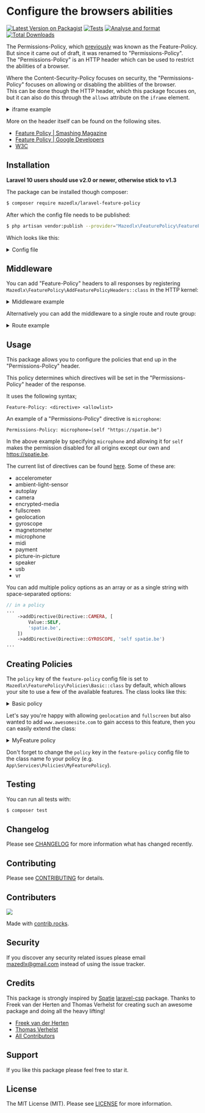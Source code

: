 # Configure the browsers abilities

[![Latest Version on Packagist](https://img.shields.io/packagist/v/mazedlx/laravel-feature-policy.svg?style=flat-square)](https://packagist.org/packages/mazedlx/laravel-feature.policy)
[![Tests](https://github.com/mazedlx/laravel-feature-policy/actions/workflows/test.yml/badge.svg)](https://github.com/mazedlx/laravel-feature-policy/actions/workflows/test.yml)
[![Analyse and format](https://github.com/mazedlx/laravel-feature-policy/actions/workflows/code-quality.yml/badge.svg)](https://github.com/mazedlx/laravel-feature-policy/actions/workflows/code-quality.yml)
[![Total Downloads](https://img.shields.io/packagist/dt/mazedlx/laravel-feature-policy.svg?style=flat-square)](https://packagist.org/packages/mazedlx/laravel-feature-policy)


The Permissions-Policy, which [previously](https://docs.w3cub.com/http/headers/feature-policy) was known as the Feature-Policy.
But since it came out of draft, it was renamed to "Permissions-Policy".  
The "Permissions-Policy" is an HTTP header which can be used to restrict the abilities of a browser.

Where the Content-Security-Policy focuses on security, the "Permissions-Policy" focuses on allowing or disabling the abilities of the browser.  
This can be done though the HTTP header, which this package focuses on, but it can also do this through the `allows` attribute on the `iframe` element.

<details>
<summary>iframe example</summary>

```html
<iframe width="643" height="360" frameborder="0" allow="autoplay; fullscreen" allowfullscreen></iframe>
```

</details>

More on the header itself can be found on the following sites.
- [Feature Policy | Smashing Magazine](https://www.smashingmagazine.com/2018/12/feature-policy/)
- [Feature Policy | Google Developers](https://developer.chrome.com/blog/feature-policy/)
- [W3C](https://www.w3.org/TR/permissions-policy/)

## Installation

**Laravel 10 users should use v2.0 or newer, otherwise stick to v1.3**

The package can be installed though composer:
```bash
$ composer require mazedlx/laravel-feature-policy
```
After which the config file needs to be published:
```bash
$ php artisan vendor:publish --provider="Mazedlx\FeaturePolicy\FeaturePolicyServiceProvider" --tag="config"
```

Which looks like this:
<details>
<summary>Config file</summary>

```php
<?php

return [
    /*
     * A policy will determine which "Permissions-Policy" headers will be set.
     * A valid policy extends `Mazedlx\FeaturePolicy\Policies\Policy`
     */
    'policy' => Mazedlx\FeaturePolicy\Policies\Basic::class,

    /*
     * "Feature-Policy" headers will only be added if this is set to true
     */
    'enabled' => env('FPH_ENABLED', true),
];
```
</details>

## Middleware

You can add "Feature-Policy" headers to all responses by registering `Mazedlx\FeaturePolicy\AddFeaturePolicyHeaders::class` in the HTTP kernel:
<details>
<summary>Middleware example</summary>

```php
// app/Http/Kernel.php

...

protected $middlewareGroups = [
    'web' => [
        ...
        \Mazedlx\FeaturePolicy\AddFeaturePolicyHeaders::class,
    ]
];
```
</details>

Alternatively you can add the middleware to a single route and route group:
<details>
<summary>Route example</summary>

```php
// in a routes file
use App\Http\Controllers\HomeController;
use Mazedlx\FeaturePolicy\AddFeaturePolicyHeaders;

Route::get('/home', HomeController::class)
    ->middleware(AddFeaturePolicyHeaders::class);
```

You could even pass a policy as a parameter and override the policy specified in the config file:

```php
// in a routes file
use App\Http\Controllers\HomeController;
use Mazedlx\FeaturePolicy\AddFeaturePolicyHeaders;

Route::get('/home', HomeController::class)
    ->middleware(AddFeaturePolicyHeaders::class . ':' . MyFeaturePolicy::class);
```
</details>

## Usage

This package allows you to configure the policies that end up in the "Permissions-Policy" header. 

This policy determines which directives will be set in the "Permissions-Policy" header of the response.

It uses the following syntax;
```text
Feature-Policy: <directive> <allowlist>
```

An example of a "Permissions-Policy" directive is `microphone`:

`Permissions-Policy: microphone=(self "https://spatie.be")`

In the above example by specifying `microphone` and allowing it for `self` makes the permission disabled for all origins except our own and https://spatie.be.

The current list of directives can be found [here](https://github.com/w3c/webappsec-permissions-policy/blob/main/features.md).
Some of these are:
- accelerometer
- ambient-light-sensor
- autoplay
- camera
- encrypted-media
- fullscreen
- geolocation
- gyroscope
- magnetometer
- microphone
- midi
- payment
- picture-in-picture
- speaker
- usb
- vr

You can add multiple policy options as an array or as a single string with space-separated options:

```php
// in a policy
...
    ->addDirective(Directive::CAMERA, [
        Value::SELF,
        'spatie.be',
    ])
    ->addDirective(Directive::GYROSCOPE, 'self spatie.be')
...
```

## Creating Policies

The `policy` key of the `feature-policy` config file is set to `Mazedlx\FeaturePolicy\Policies\Basic::class` by default, which allows your site to use a few of the available features. The class looks like this:

<details>
<summary>Basic policy</summary>

```php
<?php

namespace Mazedlx\FeaturePolicy\Policies;

use Mazedlx\FeaturePolicy\Value;
use Mazedlx\FeaturePolicy\Directive;

class Basic extends Policy
{
    public function configure()
    {
        $this->addDirective(Directive::GEOLOCATION, Value::SELF)
            ->addDirective(Directive::FULLSCREEN, Value::SELF);
    }
}
```

</details>

Let's say you're happy with allowing `geolocation` and `fullscreen` but also wanted to add `www.awesomesite.com` to gain access to this feature, then you can easily extend the class:

<details>
<summary>MyFeature policy</summary>

```php
<?php

namespace App\Services\FeaturePolicy\Policies;

use Mazedlx\FeaturePolicy\Directive;
use Mazedlx\FeaturePolicy\Policies\Basic;

class MyFeaturePolicy extends Basic
{
    public function configure()
    {
        parent::configure();

        $this->addDirective(Directive::GEOLOCATION, 'www.awesomesite.com')
            ->addDirective(Directive::FULLSCREEN, 'www.awesomesite.com');
    }
}
```
</details>

Don't forget to change the `policy` key in the `feature-policy` config file to the class name fo your policy (e.g. `App\Services\Policies\MyFeaturePolicy`).

## Testing

You can run all tests with:

```bash
$ composer test
```

## Changelog
Please see [CHANGELOG](https://github.com/mazedlx/laravel-feature-policy/blob/master/CHANGELOG.md) for more information what has changed recently.

## Contributing
Please see [CONTRIBUTING](https://github.com/mazedlx/laravel-feature-policy/blob/master/CONTRIBUTING.md) for details.

## Contributers
<a href="https://github.com/mazedlx/laravel-feature-policy/graphs/contributors">
  <img src="https://contrib.rocks/image?repo=mazedlx/laravel-feature-policy" />
</a>

Made with [contrib.rocks](https://contrib.rocks).


## Security
If you discover any security related issues please email mazedlx@gmail.com instead of using the issue tracker.

## Credits
This package is strongly inspired by [Spatie](https://spatie.be) [laravel-csp](https://github.com/spatie/laravel-csp) package.
Thanks to Freek van der Herten and Thomas Verhelst for creating such an awesome package and doing all the heavy lifting!

- [Freek van der Herten](https://github.com/freekmurze)
- [Thomas Verhelst](https://github.com/TVke)
- [All Contributors](https://github.com/mazedlx/laravel-feature-policy/contributors)

## Support
If you like this package please feel free to star it.

## License
The MIT License (MIT). Please see [LICENSE](https://github.com/mazedlx/laravel-feature-policy/blob/master/LICENSE.md) for more information.
